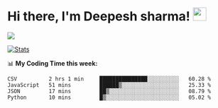# Hi there, I'm Deepesh sharma! <img src="https://raw.githubusercontent.com/MartinHeinz/MartinHeinz/master/wave.gif" width="30px">

![](https://camo.githubusercontent.com/992babdffd8c74a1502de375fbdf7e4d54773242/68747470733a2f2f6d656469612e67697068792e636f6d2f6d656469612f53576f536b4e36447854737a71494b4571762f67697068792e676966)

[![Stats](https://github-readme-stats.vercel.app/api?username=deepeshhsharma&show_icons=true&theme=radical)](https://github-readme-stats.vercel.app/api?username=deepeshhsharma&show_icons=true&theme=radical)&nbsp; &nbsp; &nbsp; &nbsp; &nbsp; &nbsp; &nbsp; &nbsp; &nbsp; &nbsp; 

📊 **My Coding Time this week:**
<!--START_SECTION:waka-->
```text
CSV          2 hrs 1 min     ███████████████░░░░░░░░░░   60.28 % 
JavaScript   51 mins         ██████▒░░░░░░░░░░░░░░░░░░   25.33 % 
JSON         17 mins         ██▒░░░░░░░░░░░░░░░░░░░░░░   08.79 % 
Python       10 mins         █▒░░░░░░░░░░░░░░░░░░░░░░░   05.02 % 
```
<!--END_SECTION:waka-->
